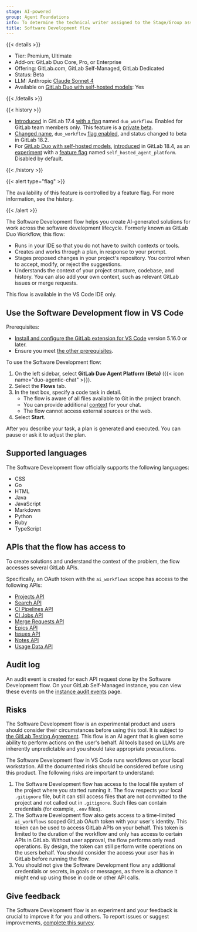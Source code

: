 ```yaml
---
stage: AI-powered
group: Agent Foundations
info: To determine the technical writer assigned to the Stage/Group associated with this page, see https://handbook.gitlab.com/handbook/product/ux/technical-writing/#assignments
title: Software Development flow
---
```


{{< details >}}

- Tier: Premium, Ultimate
- Add-on: GitLab Duo Core, Pro, or Enterprise
- Offering: GitLab.com, GitLab Self-Managed, GitLab Dedicated
- Status: Beta
- LLM: Anthropic [Claude Sonnet 4](https://www.anthropic.com/claude/sonnet)
- Available on [GitLab Duo with self-hosted models](../../../administration/gitlab_duo_self_hosted/_index.md): Yes

{{< /details >}}

{{< history >}}

- [Introduced](https://gitlab.com/groups/gitlab-org/-/epics/14153) in GitLab 17.4 [with a flag](../../../administration/feature_flags/_index.md) named `duo_workflow`. Enabled for GitLab team members only. This feature is a [private beta](../../../policy/development_stages_support.md).
- [Changed name](https://gitlab.com/gitlab-org/gitlab/-/issues/551382), `duo_workflow` [flag enabled](../../../administration/feature_flags/_index.md), and status changed to beta in GitLab 18.2.
- For [GitLab Duo with self-hosted models](../../../administration/gitlab_duo_self_hosted/_index.md), [introduced](https://gitlab.com/groups/gitlab-org/-/epics/19213) in GitLab 18.4, as an [experiment](../../../policy/development_stages_support.md#experiment) with a [feature flag](../../../administration/feature_flags/_index.md) named `self_hosted_agent_platform`. Disabled by default.

{{< /history >}}

{{< alert type="flag" >}}

The availability of this feature is controlled by a feature flag.
For more information, see the history.

{{< /alert >}}

The Software Development flow helps you create AI-generated solutions for
work across the software development lifecycle.
Formerly known as GitLab Duo Workflow, this flow:

- Runs in your IDE so that you do not have to switch contexts or tools.
- Creates and works through a plan, in response to your prompt.
- Stages proposed changes in your project's repository.
  You control when to accept, modify, or reject the suggestions.
- Understands the context of your project structure, codebase, and history.
  You can also add your own context, such as relevant GitLab issues or merge requests.

This flow is available in the VS Code IDE only.

## Use the Software Development flow in VS Code

Prerequisites:

- [Install and configure the GitLab extension for VS Code](../../../editor_extensions/visual_studio_code/setup.md) version 5.16.0 or later.
- Ensure you meet [the other prerequisites](../../duo_agent_platform/_index.md#prerequisites).

To use the Software Development flow:

1. On the left sidebar, select **GitLab Duo Agent Platform (Beta)** ({{< icon name="duo-agentic-chat" >}}).
1. Select the **Flows** tab.
1. In the text box, specify a code task in detail.
   - The flow is aware of all files available to Git in the project branch.
   - You can provide additional [context](../../gitlab_duo/context.md#gitlab-duo-chat) for your chat.
   - The flow cannot access external sources or the web.
1. Select **Start**.

After you describe your task, a plan is generated and executed.
You can pause or ask it to adjust the plan.

## Supported languages

The Software Development flow officially supports the following languages:

- CSS
- Go
- HTML
- Java
- JavaScript
- Markdown
- Python
- Ruby
- TypeScript

## APIs that the flow has access to

To create solutions and understand the context of the problem,
the flow accesses several GitLab APIs.

Specifically, an OAuth token with the `ai_workflows` scope has access
to the following APIs:

- [Projects API](../../../api/projects.md)
- [Search API](../../../api/search.md)
- [CI Pipelines API](../../../api/pipelines.md)
- [CI Jobs API](../../../api/jobs.md)
- [Merge Requests API](../../../api/merge_requests.md)
- [Epics API](../../../api/epics.md)
- [Issues API](../../../api/issues.md)
- [Notes API](../../../api/notes.md)
- [Usage Data API](../../../api/usage_data.md)

## Audit log

An audit event is created for each API request done by the Software Development flow.
On your GitLab Self-Managed instance, you can view these events on the
[instance audit events](../../../administration/compliance/audit_event_reports.md#instance-audit-events) page.

## Risks

The Software Development flow is an experimental product and users should consider their
circumstances before using this tool. It is subject to [the GitLab Testing Agreement](https://handbook.gitlab.com/handbook/legal/testing-agreement/).
This flow is an AI agent that is given some ability to perform actions on the user's behalf. AI tools based on LLMs are
inherently unpredictable and you should take appropriate precautions.

The Software Development flow in VS Code runs workflows on your local workstation.
All the documented risks should be considered before using this
product. The following risks are important to understand:

1. The Software Development flow has access to the local file system of the
   project where you started running it. The flow respects your local `.gitignore` file,
   but it can still access files that are not committed to the project and not called out in `.gitignore`.
   Such files can contain credentials (for example, `.env` files).
1. The Software Development flow also gets access to a time-limited `ai_workflows` scoped GitLab
   OAuth token with your user's identity. This token can be used to access
  GitLab APIs on your behalf. This token is limited to the duration of
   the workflow and only has access to certain APIs in GitLab.
   Without user approval, the flow performs only read operations. By design, the token can still
   perform write operations on the users behalf. You should consider
   the access your user has in GitLab before running the flow.
1. You should not give the Software Development flow any additional credentials or secrets, in
   goals or messages, as there is a chance it might end up using those in code
   or other API calls.

## Give feedback

The Software Development flow is an experiment and your feedback is crucial to improve it for you and others.
To report issues or suggest improvements,
[complete this survey](https://gitlab.fra1.qualtrics.com/jfe/form/SV_9GmCPTV7oH9KNuu).
